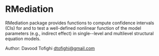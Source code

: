 # RMediation #

RMediation package provides functions to compute confidence intervals (CIs) for and to test a well-defined nonlinear function of the model parameters (e.g., indirect effect) in single--level and multilevel structural equation models.

Author: Davood Tofighi <dtofighi@gmail.com>
